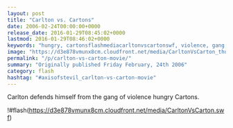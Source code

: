 ```yaml
---
layout: post
title: "Carlton vs. Cartons"
date: 2006-02-24T00:00:00+0000
release_date: 2016-01-29T08:45:02+0000
lastmod: 2016-01-29T08:46:02+0000
keywords: "hungry, cartonsflashmediacarltonvscartonswf, violence, gang, defends"
image: "https://d3e878vmunx8cm.cloudfront.net/media/CarltonVsCarton_thumb.png"
permalink: "/p/carlton-vs-carton-movie/"
summary: "Originally published Friday February, 24th 2006"
category: flash
hashtag: "#axisofstevil_carlton-vs-carton-movie"
---
```


Carlton defends himself from the gang of violence hungry Cartons.

!#flash(https://d3e878vmunx8cm.cloudfront.net/media/CarltonVsCarton.swf)
